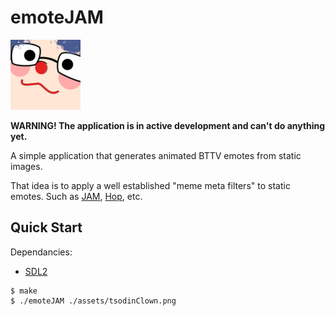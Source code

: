 # emoteJAM

![tsodinClown](./assets/tsodinClown.png)

**WARNING! The application is in active development and can't do anything yet.**

A simple application that generates animated BTTV emotes from static images.

That idea is to apply a well established "meme meta filters" to static emotes. Such as [JAM](https://betterttv.com/emotes/5b77ac3af7bddc567b1d5fb2), [Hop](https://betterttv.com/emotes/5a9578d6dcf3205f57ba294f), etc.

## Quick Start

Dependancies:
- [SDL2](https://www.libsdl.org/)

```console
$ make
$ ./emoteJAM ./assets/tsodinClown.png
```
